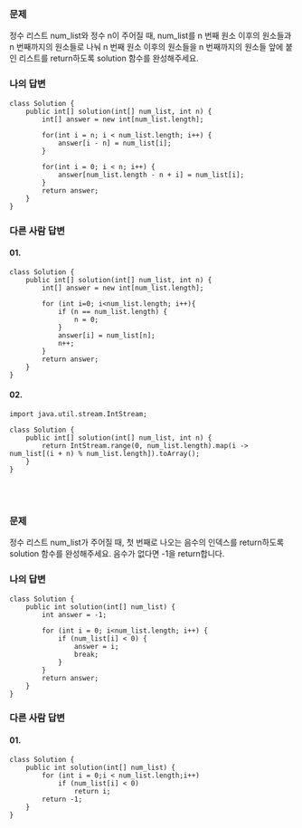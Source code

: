 ### 문제
정수 리스트 num_list와 정수 n이 주어질 때, 
num_list를 n 번째 원소 이후의 원소들과 n 번째까지의 원소들로 나눠 
n 번째 원소 이후의 원소들을 n 번째까지의 원소들 앞에 붙인 리스트를 return하도록 solution 함수를 완성해주세요.

### 나의 답변
```
class Solution {
    public int[] solution(int[] num_list, int n) {
        int[] answer = new int[num_list.length];
        
        for(int i = n; i < num_list.length; i++) {
            answer[i - n] = num_list[i];
        }
        
        for(int i = 0; i < n; i++) {
            answer[num_list.length - n + i] = num_list[i];
        }
        return answer;
    }
}
```

### 다른 사람 답변
#### 01.
```
class Solution {
    public int[] solution(int[] num_list, int n) {
        int[] answer = new int[num_list.length];

        for (int i=0; i<num_list.length; i++){
            if (n == num_list.length) {
                n = 0;
            }
            answer[i] = num_list[n];
            n++;
        }
        return answer;
    }
}
```

#### 02.
```
import java.util.stream.IntStream;

class Solution {
    public int[] solution(int[] num_list, int n) {
        return IntStream.range(0, num_list.length).map(i -> num_list[(i + n) % num_list.length]).toArray();
    }
}
```

<br>
<br>

### 문제
정수 리스트 num_list가 주어질 때, 첫 번째로 나오는 음수의 인덱스를 return하도록 solution 함수를 완성해주세요. 음수가 없다면 -1을 return합니다.

### 나의 답변
```
class Solution {
    public int solution(int[] num_list) {
        int answer = -1;

        for (int i = 0; i<num_list.length; i++) {
            if (num_list[i] < 0) {
                answer = i;
                break;
            }
        }
        return answer;
    }
}
```

### 다른 사람 답변
#### 01.
```
class Solution {
    public int solution(int[] num_list) {
        for (int i = 0;i < num_list.length;i++)
            if (num_list[i] < 0)
                return i;
        return -1;
    }
}
```
